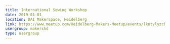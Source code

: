 ```yaml
---
title: International Sewing Workshop
date: 2019-01-01
location: DAI Makerspace, Heidelberg
link: https://www.meetup.com/Heidelberg-Makers-Meetup/events/lkntvlyzcbcb/
usergroup: makershd
type: usergroup
---
```

